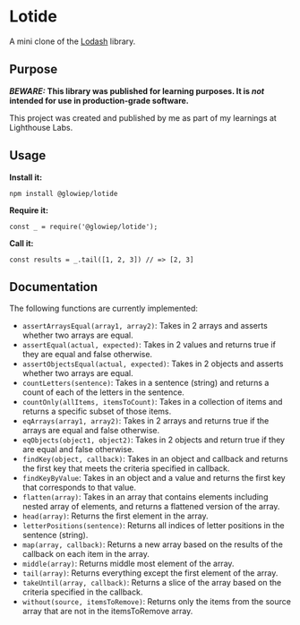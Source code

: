 # Lotide

A mini clone of the [Lodash](https://lodash.com) library.

## Purpose

**_BEWARE:_ This library was published for learning purposes. It is _not_ intended for use in production-grade software.**

This project was created and published by me as part of my learnings at Lighthouse Labs. 

## Usage

**Install it:**

`npm install @glowiep/lotide`

**Require it:**

`const _ = require('@glowiep/lotide');`

**Call it:**

`const results = _.tail([1, 2, 3]) // => [2, 3]`

## Documentation

The following functions are currently implemented:

* `assertArraysEqual(array1, array2)`: Takes in 2 arrays and asserts whether two arrays are equal.
* `assertEqual(actual, expected)`: Takes in 2 values and returns true if they are equal and false otherwise.
* `assertObjectsEqual(actual, expected)`: Takes in 2 objects and asserts whether two arrays are equal.
* `countLetters(sentence)`: Takes in a sentence (string) and returns a count of each of the letters in the sentence. 
* `countOnly(allItems, itemsToCount)`: Takes in a collection of items and returns a specific subset of those items.
* `eqArrays(array1, array2)`: Takes in 2 arrays and returns true if the arrays are equal and false otherwise.
* `eqObjects(object1, object2)`: Takes in 2 objects and return true if they are equal and false otherwise.
* `findKey(object, callback)`: Takes in an object and callback and returns the first key that meets the criteria specified in callback.
* `findKeyByValue`: Takes in an object and a value and returns the first key that corresponds to that value.
* `flatten(array)`: Takes in an array that contains elements including nested array of elements, and returns a flattened version of the array.
* `head(array)`: Returns the first element in the array.
* `letterPositions(sentence)`: Returns all indices of letter positions in the sentence (string).
* `map(array, callback)`: Returns a new array based on the results of the callback on each item in the array.
* `middle(array)`: Returns middle most element of the array.
* `tail(array)`: Returns everything except the first element of the array.
* `takeUntil(array, callback)`: Returns a slice of the array based on the criteria specified in the callback.
* `without(source, itemsToRemove)`: Returns only the items from the source array that are not in the itemsToRemove array.